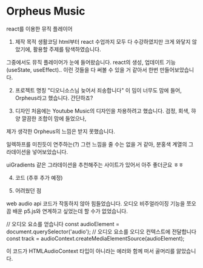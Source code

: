 # Orpheus Music
react를 이용한 뮤직 플레이어

1. 제작 목적
생활코딩 html부터 react 수업까지 모두 다 수강하였지만 크게 와닿지 않았기에,
활용할 주제를 탐색하였습니다.

그중에서도 뮤직 플레이어가 눈에 들어왔습니다.
react의 생성, 업데이트 기능(useState, useEffect).. 
이런 것들을 다 써볼 수 있을 거 같아서 한번 만들어보았습니다.

2. 프로젝트 명칭
"디오니소스님 늦어서 죄송합니다"
이 밈이 너무도 맘에 들어, Orpheus라고 했습니다. 간단하죠?

3. 디자인
처음에는 Youtube Music의 디자인을 차용하려고 했습니다.
검정, 회색, 햐양 깔끔한 조합이 맘에 들었으나,

제가 생각한 Orpheus의 느낌은 받지 못했습니다.

일렉하프를 미친듯이 연주하는(?) 그런 느낌을 줄 수는 없을 거 같아,
분홍색 계열의 그라데이션을 넣어보았습니다.

uiGradients 같은 그라데이션을 추천해주는 사이트가 있어서 아주 좋더군요 ㅎㅎ

4. 코드
(추후 추가 예정)

5. 어려웠던 점

web audio api 코드가 작동하지 않아 힘들었습니다.
오디오 비주얼라이징 기능을 쪼오끔 배운 p5.js와 연계하고 싶었는데 할 수가 없었습니다.

// 오디오 요소를 얻습니다
const audioElement = document.querySelector('audio');
// 오디오 요소를 오디오 컨텍스트에 전달합니다
const track = audioContext.createMediaElementSource(audioElement);

이 코드가 HTMLAudioContext 타입이 아니라는 에러와 함께 떠서 골머리를 앓았습니다.
<script> 태그가 <body> 밖에 있어야 한다... 등등 여러 답변을 보았지만
문제가 해결되지가 않았습니다.

결국에는 다른 분이 만들어주신 audio visualizer module를 써서 해결을 하였지만 아쉬울 따름이네요...
